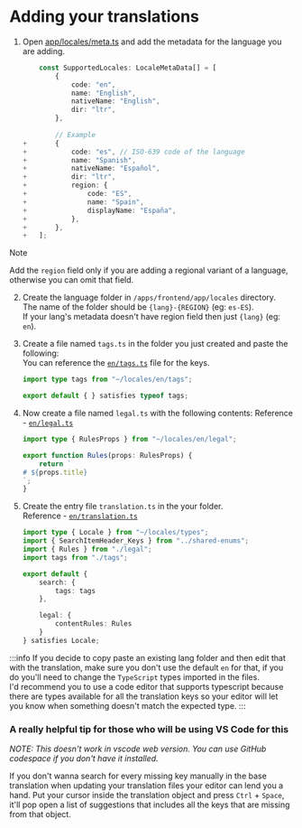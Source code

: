 # Adding your translations

1. Open [app/locales/meta.ts](/apps/frontend/app/locales/meta.ts) and add the metadata for the language you are adding.

    ```ts
        const SupportedLocales: LocaleMetaData[] = [
            {
                code: "en",
                name: "English",
                nativeName: "English",
                dir: "ltr",
            },
        
            // Example
    +       {
    +           code: "es", // ISO-639 code of the language
    +           name: "Spanish",
    +           nativeName: "Español",
    +           dir: "ltr",
    +           region: {
    +               code: "ES",
    +               name: "Spain",
    +               displayName: "España",
    +           },
    +       },
    +   ];
    ```

> [!NOTE]
> Add the `region` field only if you are adding a regional variant of a language, otherwise you can omit that field.


2. Create the language folder in `/apps/frontend/app/locales` directory. \
The name of the folder should be `{lang}-{REGION}` (eg: `es-ES`). \
If your lang's metadata doesn't have region field then just `{lang}` (eg: `en`).

3. Create a file named `tags.ts` in the folder you just created and paste the following: \
    You can reference the [`en/tags.ts`](/apps/frontend/app/locales/en/tags.ts) file for the keys.
    ```ts
    import type tags from "~/locales/en/tags";

    export default { } satisfies typeof tags;
    ```

4. Now create a file named `legal.ts` with the following contents:
    Reference - [`en/legal.ts`](/apps/frontend/app/locales/en/rules.ts)
    ```ts
    import type { RulesProps } from "~/locales/en/legal";

    export function Rules(props: RulesProps) {
        return `
    # ${props.title}
    `;
    }

    ```

5. Create the entry file `translation.ts` in the your folder. \
    Reference - [`en/translation.ts`](/apps/frontend/app/locales/en/translation.ts)
    ```ts
    import type { Locale } from "~/locales/types";
    import { SearchItemHeader_Keys } from "../shared-enums";
    import { Rules } from "./legal";
    import tags from "./tags";

    export default {
        search: {
            tags: tags
        },

        legal: {
            contentRules: Rules
        }
    } satisfies Locale;
    ```

:::info
If you decide to copy paste an existing lang folder and then edit that with the translation, make sure you don't use the default `en` for that, if you do you'll need to change the `TypeScript` types imported in the files. \
I'd recommend you to use a code editor that supports typescript because there are types available for all the translation keys so your editor will let you know when something doesn't match the expected type.
:::


### A really helpful tip for those who will be using VS Code for this

_NOTE: This doesn't work in vscode web version. You can use GitHub codespace if you don't have it installed._

If you don't wanna search for every missing key manually in the base translation when updating your translation files your editor can lend you a hand. Put your cursor inside the translation object and press `Ctrl` + `Space`, it'll pop open a list of suggestions that includes all the keys that are missing from that object.
